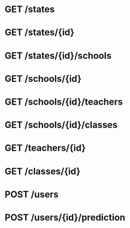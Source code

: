 
# GET /states
# GET /states/{id}
# GET /states/{id}/schools
# GET /schools/{id}
# GET /schools/{id}/teachers
# GET /schools/{id}/classes
# GET /teachers/{id}
# GET /classes/{id}
# POST /users
# POST /users/{id}/prediction
